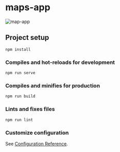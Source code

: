 # maps-app
![map-app](https://github.com/Jenrikk/maps-app/assets/25098916/fc447e81-5f1d-4112-bb91-889ffc04c800)


## Project setup
```
npm install
```

### Compiles and hot-reloads for development
```
npm run serve
```

### Compiles and minifies for production
```
npm run build
```

### Lints and fixes files
```
npm run lint
```

### Customize configuration
See [Configuration Reference](https://cli.vuejs.org/config/).
